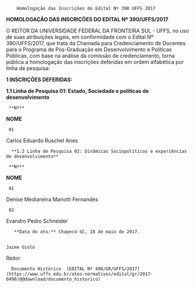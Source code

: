         Homologação das Inscrições do Edital Nº 390 UFFS 2017  

**HOMOLOGAÇÃO DAS INSCRIÇÕES DO EDITAL Nº 390/UFFS/2017**

  

 O REITOR DA UNIVERSIDADE FEDERAL DA FRONTEIRA SUL - UFFS, no uso de suas atribuições legais, em conformidade com o Edital Nº 390/UFFS/2017, que trata da Chamada para Credenciamento de Docentes para o Programa de Pós-Graduação em Desenvolvimento e Políticas Públicas, com base na análise da comissão de credenciamento, torna pública a homologação das inscrições deferidas em ordem alfabética por linha de pesquisa:

  

 **1 INSCRIÇÕES DEFERIDAS:**

 **1.1 Linha de Pesquisa 01: Estado, Sociedade e políticas de desenvolvimento**

     **Nº** 

   **NOME**

     01

   Carlos Eduardo Ruschel Anes

      **1.2 Linha de Pesquisa 02: Dinâmicas Sociopolíticas e experiências de desenvolvimento**

     **Nº** 

   **NOME**

     01

   Denise Medianeira Mariotti Fernandes

     02

   Evandro Pedro Schneider

       **Data do ato:** Chapecó-SC, 18 de maio de 2017.   
 

    Jaime Giolo   
 Reitor 

      Documento Histórico  [EDITAL Nº 490/GR/UFFS/2017](https://www.uffs.edu.br/atos-normativos/edital/gr/2017-0490/@@download/documento_historico)     
      